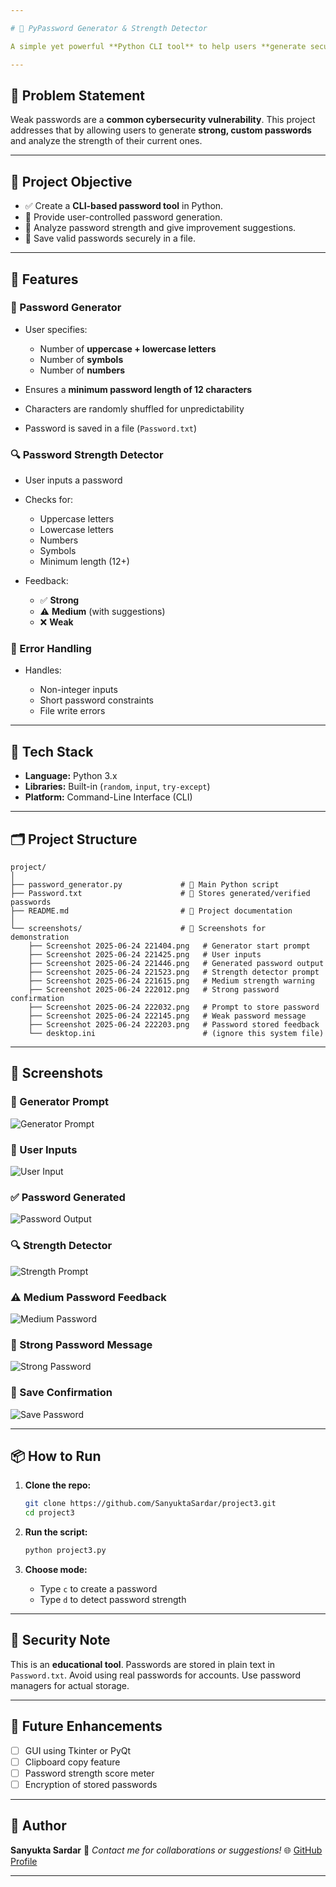 ```yaml
---

# 🔐 PyPassword Generator & Strength Detector

A simple yet powerful **Python CLI tool** to help users **generate secure passwords** and **analyze the strength** of existing ones — all while reinforcing good cybersecurity practices.

---
```


## 📌 Problem Statement

Weak passwords are a **common cybersecurity vulnerability**. This project addresses that by allowing users to generate **strong, custom passwords** and analyze the strength of their current ones.

---

## 🎯 Project Objective

* ✅ Create a **CLI-based password tool** in Python.
* 🔑 Provide user-controlled password generation.
* 🧠 Analyze password strength and give improvement suggestions.
* 💾 Save valid passwords securely in a file.

---

## 🚀 Features

### 🔐 Password Generator

* User specifies:

  * Number of **uppercase + lowercase letters**
  * Number of **symbols**
  * Number of **numbers**
* Ensures a **minimum password length of 12 characters**
* Characters are randomly shuffled for unpredictability
* Password is saved in a file (`Password.txt`)

### 🔍 Password Strength Detector

* User inputs a password
* Checks for:

  * Uppercase letters
  * Lowercase letters
  * Numbers
  * Symbols
  * Minimum length (12+)
* Feedback:

  * ✅ **Strong**
  * ⚠️ **Medium** (with suggestions)
  * ❌ **Weak**

### 🧯 Error Handling

* Handles:

  * Non-integer inputs
  * Short password constraints
  * File write errors

---

## 🧪 Tech Stack

* **Language:** Python 3.x
* **Libraries:** Built-in (`random`, `input`, `try-except`)
* **Platform:** Command-Line Interface (CLI)

---

## 🗂 Project Structure

```
project/
│
├── password_generator.py             # 🎯 Main Python script
├── Password.txt                      # 💾 Stores generated/verified passwords
├── README.md                         # 📘 Project documentation
│
└── screenshots/                      # 📸 Screenshots for demonstration
    ├── Screenshot 2025-06-24 221404.png   # Generator start prompt
    ├── Screenshot 2025-06-24 221425.png   # User inputs
    ├── Screenshot 2025-06-24 221446.png   # Generated password output
    ├── Screenshot 2025-06-24 221523.png   # Strength detector prompt
    ├── Screenshot 2025-06-24 221615.png   # Medium strength warning
    ├── Screenshot 2025-06-24 222012.png   # Strong password confirmation
    ├── Screenshot 2025-06-24 222032.png   # Prompt to store password
    ├── Screenshot 2025-06-24 222145.png   # Weak password message
    ├── Screenshot 2025-06-24 222203.png   # Password stored feedback
    └── desktop.ini                        # (ignore this system file)
```

---

## 📸 Screenshots

### 🔧 Generator Prompt

![Generator Prompt](./screenshots/Screenshot%202025-06-24%20221404.png)

### 👤 User Inputs

![User Input](./screenshots/Screenshot%202025-06-24%20221425.png)

### ✅ Password Generated

![Password Output](./screenshots/Screenshot%202025-06-24%20221446.png)

### 🔍 Strength Detector

![Strength Prompt](./screenshots/Screenshot%202025-06-24%20221523.png)

### ⚠️ Medium Password Feedback

![Medium Password](./screenshots/Screenshot%202025-06-24%20221615.png)

### 🎉 Strong Password Message

![Strong Password](./screenshots/Screenshot%202025-06-24%20222012.png)

### 💾 Save Confirmation

![Save Password](./screenshots/Screenshot%202025-06-24%20222032.png)

---

## 📦 How to Run

1. **Clone the repo:**

   ```bash
   git clone https://github.com/SanyuktaSardar/project3.git
   cd project3
   ```

2. **Run the script:**

   ```bash
   python project3.py
   ```

3. **Choose mode:**

   * Type `c` to create a password
   * Type `d` to detect password strength

---

## 🔐 Security Note

This is an **educational tool**. Passwords are stored in plain text in `Password.txt`. Avoid using real passwords for accounts. Use password managers for actual storage.

---

## 🚀 Future Enhancements

* [ ] GUI using Tkinter or PyQt
* [ ] Clipboard copy feature
* [ ] Password strength score meter
* [ ] Encryption of stored passwords

---

## 👤 Author

**Sanyukta Sardar**
📧 *Contact me for collaborations or suggestions!*
🌐 [GitHub Profile](https://github.com/SanyuktaSardar)

---

